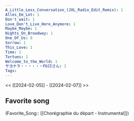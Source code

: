 ```yaml
---
A_Little_Less_Conversation_(JXL_Radio_Edit_Remix): 1
Alles_Em_Lot: 1
Don't_wait: 1
Love_Don't_Live_Here_Anymore: 1
Maybe_Maybe: 1
Nights_On_Broadway: 1
One_Of_Us: 8
Sorrow: 1
This_Love: 1
Time: 1
Tortues: 1
Welcome_to_the_World: 1
サヨナラ・・・・・・FUJIさん: 1
Tags: 
---
```

 << [[2024-02-05]] - [[2024-02-07]] >> 
## Favorite song
(Favorite_Song:: [[Chorégraphie du départ - Instrumental]])

